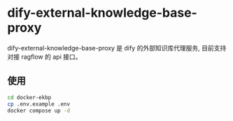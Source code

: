 # dify-external-knowledge-base-proxy

dify-external-knowledge-base-proxy 是 dify 的外部知识库代理服务, 目前支持对接 ragflow 的 api 接口。

## 使用

``` sh
cd docker-ekbp
cp .env.example .env
docker compose up -d
```
